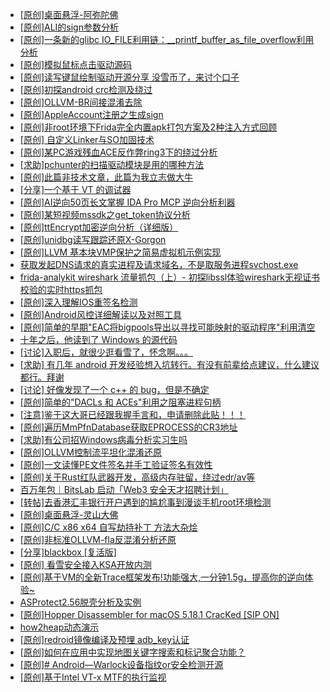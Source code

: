 + [[原创]桌面悬浮-阿弥陀佛](https://bbs.kanxue.com/thread-287083.htm)
+ [[原创]ALI的sign参数分析](https://bbs.kanxue.com/thread-284292.htm)
+ [[原创]一条新的glibc IO_FILE利用链：__printf_buffer_as_file_overflow利用分析](https://bbs.kanxue.com/thread-276471.htm)
+ [[原创]模拟鼠标点击驱动源码](https://bbs.kanxue.com/thread-286960.htm)
+ [[原创]读写键鼠绘制驱动开源分享 没雪币了，来讨个口子](https://bbs.kanxue.com/thread-286756.htm)
+ [[原创]初探android crc检测及绕过](https://bbs.kanxue.com/thread-285790.htm)
+ [[原创]OLLVM-BR间接混淆去除](https://bbs.kanxue.com/thread-287262.htm)
+ [[原创]AppleAccount注册之生成sign](https://bbs.kanxue.com/thread-285959.htm)
+ [[原创]非root环境下Frida完全内置apk打包方案及2种注入方式回顾](https://bbs.kanxue.com/thread-284482.htm)
+ [[原创] 自定义Linker与SO加固技术](https://bbs.kanxue.com/thread-287254.htm)
+ [[原创]某PC游戏残血ACE反作弊ring3下的绕过分析](https://bbs.kanxue.com/thread-284667.htm)
+ [[求助]pchunter的扫描驱动模块是用的哪种方法](https://bbs.kanxue.com/thread-287263.htm)
+ [[原创]此篇非技术文章，此篇为我立志做大牛](https://bbs.kanxue.com/thread-284823.htm)
+ [[分享]一个基于 VT 的调试器](https://bbs.kanxue.com/thread-286110.htm)
+ [[原创]AI逆向50页长文掌握 IDA Pro MCP 逆向分析利器](https://bbs.kanxue.com/thread-286813.htm)
+ [[原创]某短视频mssdk之get_token协议分析](https://bbs.kanxue.com/thread-287008.htm)
+ [[原创]ttEncrypt加密逆向分析（详细版）](https://bbs.kanxue.com/thread-286273.htm)
+ [[原创]unidbg读写跟踪还原X-Gorgon](https://bbs.kanxue.com/thread-285586.htm)
+ [[原创]LLVM 基本块VMP保护之简易虚拟机示例实现](https://bbs.kanxue.com/thread-287259.htm)
+ [获取发起DNS请求的真实进程及请求域名，不是取服务进程svchost.exe](https://bbs.kanxue.com/thread-286593.htm)
+ [frida-analykit   wireshark 流量抓包（上）- 初探libssl体验wireshark无视证书校验的实时https抓包](https://bbs.kanxue.com/thread-286510.htm)
+ [[原创]深入理解IOS重签名检测](https://bbs.kanxue.com/thread-287185.htm)
+ [[原创]Android风控详细解读以及对照工具](https://bbs.kanxue.com/thread-286120.htm)
+ [[原创]简单的早期"EAC将bigpools导出以寻找可能映射的驱动程序"利用清空](https://bbs.kanxue.com/thread-285355.htm)
+ [十年之后，他读到了 Windows 的源代码](https://bbs.kanxue.com/thread-281590.htm)
+ [[讨论]入职后，就很少逛看雪了，怀念啊。。。](https://bbs.kanxue.com/thread-268041.htm)
+ [[求助] 有几年 android 开发经验想入坑转行。有没有前辈给点建议，什么建议都行。拜谢](https://bbs.kanxue.com/thread-284244.htm)
+ [[讨论] 好像发现了一个 c++ 的 bug，但是不确定](https://bbs.kanxue.com/thread-284988.htm)
+ [[原创]简单的"DACLs 和 ACEs"利用之阻塞进程句柄](https://bbs.kanxue.com/thread-285347.htm)
+ [[注意]鉴于这大哥已经跟我握手言和，申请删除此贴！！！](https://bbs.kanxue.com/thread-275420.htm)
+ [[原创]遍历MmPfnDatabase获取EPROCESS的CR3地址](https://bbs.kanxue.com/thread-286598.htm)
+ [[求助]有公司招Windows病毒分析实习生吗](https://bbs.kanxue.com/thread-286808.htm)
+ [[原创]OLLVM控制流平坦化混淆还原](https://bbs.kanxue.com/thread-286151.htm)
+ [[原创]一文读懂PE文件签名并手工验证签名有效性](https://bbs.kanxue.com/thread-272464.htm)
+ [[原创]关于Rust红队武器开发，高级内存驻留，绕过edr/av等](https://bbs.kanxue.com/thread-286302.htm)
+ [百万年包｜BitsLab 启动「Web3 安全天才招聘计划」](https://bbs.kanxue.com/thread-287278.htm)
+ [[转帖]去香港汇丰银行开户遇到的尴尬事到漫谈手机root环境检测](https://bbs.kanxue.com/thread-285754.htm)
+ [[原创]桌面悬浮-灵山大佛](https://bbs.kanxue.com/thread-287083.htm)
+ [[原创]C/C   x86 x64 自写劫持补丁 方法大杂烩](https://bbs.kanxue.com/thread-282745.htm)
+ [[原创]非标准OLLVM-fla反混淆分析还原](https://bbs.kanxue.com/thread-286549.htm)
+ [[分享]blackbox [复活版]](https://bbs.kanxue.com/thread-286308.htm)
+ [[原创] 看雪安全接入KSA开放内测](https://bbs.kanxue.com/thread-251837.htm)
+ [[原创]基于VM的全新Trace框架发布!功能强大,一分钟1.5g，提高你的逆向体验~](https://bbs.kanxue.com/thread-285471.htm)
+ [ASProtect2.56脱壳分析及实例](https://bbs.kanxue.com/thread-286248.htm)
+ [[原创]Hopper Disassembler for macOS 5.18.1 CracKed [SIP ON]](https://bbs.kanxue.com/thread-286687.htm)
+ [how2heap动态演示](https://bbs.kanxue.com/thread-287061.htm)
+ [[原创]redroid镜像编译及预埋 adb_key认证](https://bbs.kanxue.com/thread-287127.htm)
+ [[原创]如何在应用中实现地图关键字搜索和标记聚合功能？](https://bbs.kanxue.com/thread-287280.htm)
+ [[原创]# Android—Warlock设备指纹or安全检测开源](https://bbs.kanxue.com/thread-287255.htm)
+ [[原创]基于Intel VT-x MTF的执行监视](https://bbs.kanxue.com/thread-287146.htm)
